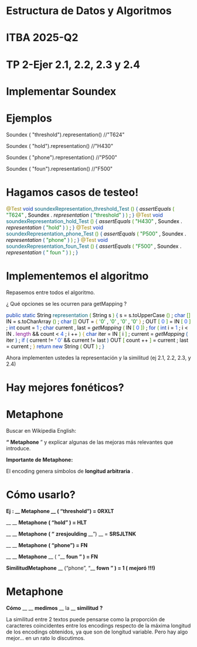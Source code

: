 # Estructura de Datos y Algoritmos

# ITBA     2025-Q2

# TP 2-Ejer 2.1, 2.2, 2.3 y 2.4

# Implementar Soundex

# Ejemplos

Soundex \( "threshold"\)\.representation\(\)  //"T624"

Soundex \( "hold"\)\.representation\(\)  //"H430"

Soundex \( "phone"\)\.representation\(\)  //"P500"

Soundex \( "foun"\)\.representation\(\)  //"F500"

# Hagamos casos de testeo!

<span style="color:#9e880d">@Test</span>  <span style="color:#0033b3">void </span>  <span style="color:#00627a">soundexRepresentation\_threshold\_Test</span>  <span style="color:#3f9101">\(\) </span>  <span style="color:#0e4a8e">\{</span>  <span style="color:#0e4a8e">    </span>  <span style="color:#080808"> _assertEquals_ </span>  <span style="color:#3f9101">\(</span>  <span style="color:#067d17">"T624"</span>  <span style="color:#080808">\,</span>  <span style="color:#000000">Soundex</span>  <span style="color:#080808">\.</span>  <span style="color:#080808"> _representation_ </span>  <span style="color:#0e4a8e">\(</span>  <span style="color:#067d17">"threshold"</span>  <span style="color:#0e4a8e">\)</span>  <span style="color:#3f9101">\)</span>  <span style="color:#080808">;</span>  <span style="color:#0e4a8e">\}</span>  <span style="color:#9e880d">@Test</span>  <span style="color:#0033b3">void </span>  <span style="color:#00627a">soundexRepresentation\_hold\_Test</span>  <span style="color:#3f9101">\(\) </span>  <span style="color:#0e4a8e">\{</span>  <span style="color:#0e4a8e">    </span>  <span style="color:#080808"> _assertEquals_ </span>  <span style="color:#3f9101">\(</span>  <span style="color:#067d17">"H430"</span>  <span style="color:#080808">\,</span>  <span style="color:#000000">Soundex</span>  <span style="color:#080808">\.</span>  <span style="color:#080808"> _representation_ </span>  <span style="color:#0e4a8e">\(</span>  <span style="color:#067d17">"hold"</span>  <span style="color:#0e4a8e">\)</span>  <span style="color:#3f9101">\)</span>  <span style="color:#080808">;</span>  <span style="color:#0e4a8e">\}</span>  <span style="color:#9e880d">@Test</span>  <span style="color:#0033b3">void </span>  <span style="color:#00627a">soundexRepresentation\_phone\_Test</span>  <span style="color:#3f9101">\(\) </span>  <span style="color:#0e4a8e">\{</span>  <span style="color:#0e4a8e">    </span>  <span style="color:#080808"> _assertEquals_ </span>  <span style="color:#3f9101">\(</span>  <span style="color:#067d17">"P500"</span>  <span style="color:#080808">\,</span>  <span style="color:#000000">Soundex</span>  <span style="color:#080808">\.</span>  <span style="color:#080808"> _representation_ </span>  <span style="color:#0e4a8e">\(</span>  <span style="color:#067d17">"phone"</span>  <span style="color:#0e4a8e">\)</span>  <span style="color:#3f9101">\)</span>  <span style="color:#080808">;</span>  <span style="color:#0e4a8e">\}</span>  <span style="color:#9e880d">@Test</span>  <span style="color:#0033b3">void </span>  <span style="color:#00627a">soundexRepresentation\_foun\_Test</span>  <span style="color:#3f9101">\(\) </span>  <span style="color:#0e4a8e">\{</span>  <span style="color:#0e4a8e">    </span>  <span style="color:#080808"> _assertEquals_ </span>  <span style="color:#3f9101">\(</span>  <span style="color:#067d17">"F500"</span>  <span style="color:#080808">\,</span>  <span style="color:#000000">Soundex</span>  <span style="color:#080808">\.</span>  <span style="color:#080808"> _representation_ </span>  <span style="color:#0e4a8e">\(</span>  <span style="color:#067d17">"</span>  <span style="color:#067d17">foun</span>  <span style="color:#067d17">"</span>  <span style="color:#0e4a8e">\)</span>  <span style="color:#3f9101">\)</span>  <span style="color:#080808">;</span>  <span style="color:#0e4a8e">\}</span>

# Implementemos el algoritmo

Repasemos entre todos el algoritmo\.

¿ Qué opciones se les ocurren para getMapping ?

<span style="color:#0033b3">public static </span>  <span style="color:#000000">String </span>  <span style="color:#00627a">representation</span>  <span style="color:#3f9101">\(</span>  <span style="color:#000000">String </span>  <span style="color:#080808">s</span>  <span style="color:#3f9101">\)</span>  <span style="color:#0e4a8e">\{</span>  <span style="color:#0e4a8e">    </span>  <span style="color:#080808">s = </span>  <span style="color:#080808">s\.toUpperCase</span>  <span style="color:#3f9101">\(\)</span>  <span style="color:#080808">;</span>  <span style="color:#080808">    </span>  <span style="color:#0033b3">char</span>  <span style="color:#3f9101">\[\] </span>  <span style="color:#000000">IN </span>  <span style="color:#080808">= </span>  <span style="color:#080808">s\.toCharArray</span>  <span style="color:#3f9101">\(\)</span>  <span style="color:#080808">;</span>  <span style="color:#080808">    </span>  <span style="color:#0033b3">char</span>  <span style="color:#3f9101">\[\] </span>  <span style="color:#000000">OUT </span>  <span style="color:#080808">= </span>  <span style="color:#b4960a">\{</span>  <span style="color:#067d17">'0'</span>  <span style="color:#080808">\,</span>  <span style="color:#067d17">'0'</span>  <span style="color:#080808">\,</span>  <span style="color:#067d17">'0'</span>  <span style="color:#080808">\,</span>  <span style="color:#067d17">'0'</span>  <span style="color:#b4960a">\}</span>  <span style="color:#080808">;</span>  <span style="color:#080808">    </span>  <span style="color:#000000">OUT</span>  <span style="color:#3f9101">\[</span>  <span style="color:#1750eb">0</span>  <span style="color:#3f9101">\] </span>  <span style="color:#080808">= </span>  <span style="color:#000000">IN</span>  <span style="color:#3f9101">\[</span>  <span style="color:#1750eb">0</span>  <span style="color:#3f9101">\]</span>  <span style="color:#080808">;</span>  <span style="color:#080808">    </span>  <span style="color:#0033b3">int</span>  <span style="color:#0033b3"> </span>  <span style="color:#000000">count </span>  <span style="color:#080808">= </span>  <span style="color:#1750eb">1</span>  <span style="color:#080808">;</span>  <span style="color:#080808">    </span>  <span style="color:#0033b3">char </span>  <span style="color:#000000">current</span>  <span style="color:#080808">\, </span>  <span style="color:#000000">last </span>  <span style="color:#080808">= </span>  <span style="color:#080808"> _getMapping_ </span>  <span style="color:#3f9101">\(</span>  <span style="color:#000000">IN</span>  <span style="color:#3f9101">\[</span>  <span style="color:#1750eb">0</span>  <span style="color:#3f9101">\]\)</span>  <span style="color:#080808">;</span>  <span style="color:#080808">    </span>  <span style="color:#0033b3">for</span>  <span style="color:#3f9101">\(</span>  <span style="color:#0033b3">int</span>  <span style="color:#0033b3"> </span>  <span style="color:#000000">i</span>  <span style="color:#080808">=</span>  <span style="color:#1750eb">1</span>  <span style="color:#080808">; </span>  <span style="color:#000000">i</span>  <span style="color:#000000"> </span>  <span style="color:#080808">< </span>  <span style="color:#000000">IN</span>  <span style="color:#080808">\.</span>  <span style="color:#871094">length</span>  <span style="color:#871094"> </span>  <span style="color:#080808">&& </span>  <span style="color:#000000">count </span>  <span style="color:#080808">< </span>  <span style="color:#1750eb">4</span>  <span style="color:#080808">; </span>  <span style="color:#000000">i</span>  <span style="color:#080808">\+\+</span>  <span style="color:#3f9101">\)</span>  <span style="color:#b4960a">\{</span>  <span style="color:#b4960a">        </span>  <span style="color:#0033b3">char </span>  <span style="color:#000000">iter</span>  <span style="color:#080808">=</span>  <span style="color:#000000">IN</span>  <span style="color:#3f9101">\[</span>  <span style="color:#000000">i</span>  <span style="color:#3f9101">\]</span>  <span style="color:#080808">;</span>  <span style="color:#080808">        </span>  <span style="color:#000000">current </span>  <span style="color:#080808">= </span>  <span style="color:#080808"> _getMapping_ </span>  <span style="color:#0e4a8e">\(</span>  <span style="color:#000000">iter</span>  <span style="color:#0e4a8e">\)</span>  <span style="color:#080808">;</span>  <span style="color:#080808">        </span>  <span style="color:#0033b3">if</span>  <span style="color:#0e4a8e">\(</span>  <span style="color:#000000">current </span>  <span style="color:#080808">\!= ‘</span>  <span style="color:#1750eb">0’ </span>  <span style="color:#080808">&& </span>  <span style="color:#000000">current </span>  <span style="color:#080808">\!=</span>  <span style="color:#000000">last</span>  <span style="color:#0e4a8e">\)</span>  <span style="color:#0e4a8e">            </span>  <span style="color:#000000">OUT</span>  <span style="color:#3f9101">\[</span>  <span style="color:#000000">count</span>  <span style="color:#080808">\+\+</span>  <span style="color:#3f9101">\] </span>  <span style="color:#080808">= </span>  <span style="color:#000000">current</span>  <span style="color:#080808">;</span>  <span style="color:#080808">        </span>  <span style="color:#000000">last </span>  <span style="color:#080808">= </span>  <span style="color:#000000">current</span>  <span style="color:#080808">;</span>  <span style="color:#080808">    </span>  <span style="color:#b4960a">\}</span>  <span style="color:#b4960a">    </span>  <span style="color:#0033b3">return new </span>  <span style="color:#080808">String</span>  <span style="color:#3f9101">\(</span>  <span style="color:#000000">OUT</span>  <span style="color:#3f9101">\)</span>  <span style="color:#080808">;</span>  <span style="color:#0e4a8e">\}</span>

Ahora implementen ustedes la representación y la similitud \(ej 2\.1\, 2\.2\, 2\.3\, y 2\.4\)

# Hay mejores fonéticos?

# Metaphone

Buscar en Wikipedia English:

__“__  __Metaphone__ ” y explicar algunas de las mejoras más relevantes que introduce\.

__Importante de Metaphone:__

El encoding genera símbolos de  __longitud arbitraria__ \.

# Cómo usarlo?

__Ej__  __:  __  __Metaphone__  __ \( “threshold”\) =      0RXLT__

__       __  __Metaphone__  __\( “hold” \) =               HLT__

__       __  __Metaphone__  __\( “__  __zresjoulding__  __”\) __ =  __SRSJLTNK__

__       __  __Metaphone__  __\( “phone”\) =            FN__

__       __  __Metaphone__  __ \( “__  __foun__  __” \) =             FN__

__SimilitudMetaphone__  __ \(“phone”\, “__  __fown__  __” \) = 1  \(__  __mejoró__  __\!\!\!\)__

# Metaphone

__Cómo__  __ __  __medimos__  __ la __  __similitud__  __?__

La similitud entre 2 textos puede pensarse como  la proporción de caracteres coincidentes entre los encodings respecto de la máxima longitud de los encodings obtenidos\, ya que son de longitud variable\. Pero hay algo mejor… en un rato lo discutimos\.

